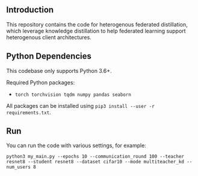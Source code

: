 ## Introduction
This repository contains the code for heterogenous federated distillation, which leverage knowledge distillation to help federated learning support heterogenous client architectures.

## Python Dependencies
This codebase only supports Python 3.6+.

Required Python packages:
- `torch torchvision tqdm numpy pandas seaborn`

All packages can be installed using `pip3 install --user -r requirements.txt`.

## Run
You can run the code with various settings, for example:

`python3 my_main.py --epochs 10 --communication_round 100 --teacher resnet8 --student resnet8 --dataset cifar10 --mode multiteacher_kd --num_users 8`
